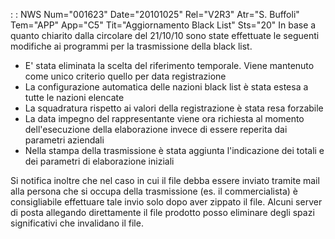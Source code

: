  :  : NWS Num="001623" Date="20101025" Rel="V2R3" Atr="S. Buffoli" Tem="APP" App="C5" Tit="Aggiornamento Black List" Sts="20"
In base a quanto chiarito dalla circolare del 21/10/10 sono state effettuate le seguenti modifiche
ai programmi per la trasmissione della black list.

- E' stata eliminata la scelta del riferimento temporale. Viene mantenuto come unico criterio
quello per data registrazione
- La configurazione automatica delle nazioni black list è stata estesa a tutte le nazioni elencate
- La squadratura rispetto ai valori della registrazione è stata resa forzabile
- La data impegno del rappresentante viene ora richiesta al momento dell'esecuzione della
elaborazione invece di essere reperita dai parametri aziendali
- Nella stampa della trasmissione è stata aggiunta l'indicazione dei totali e dei parametri
di elaborazione iniziali

Si notifica inoltre che nel caso in cui il file debba essere inviato tramite mail alla persona che si occupa della trasmissione (es. il commercialista) è consigliabile effettuare tale invio solo dopo aver zippato il file. Alcuni server di posta allegando direttamente il file prodotto posso eliminare degli spazi significativi che invalidano il file.
